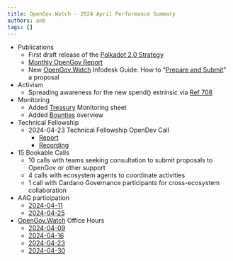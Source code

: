 ```yaml
---
title: OpenGov.Watch - 2024 April Performance Summary
authors: anb
tags: []
---
```


- Publications
    - First draft release of the [Polkadot 2.0 Strategy](https://forum.polkadot.network/t/a-semi-coherent-ecosystem-development-strategy-for-polkadot/7662)
    - [Monthly OpenGov Report](https://www.opengov.watch/reports/2024-04-governance-report)
    - New [OpenGov.Watch](http://OpenGov.Watch) Infodesk Guide: How to “[Prepare and Submit](https://www.opengov.watch/guides/proposals_prepare_submit)” a proposal
- Activism
    - Spreading awareness for the new spend() extrinsic via [Ref 708](https://polkadot.subsquare.io/referenda/708)
- Monitoring
    - Added [Treasury](https://docs.google.com/spreadsheets/d/1itB8Mj1zDoE1-94QZfKi_yPUnHqxyXOO-aOfA9tFeII/edit#gid=386637000) Monitoring sheet
    - Added [Bounties](https://docs.google.com/spreadsheets/d/1itB8Mj1zDoE1-94QZfKi_yPUnHqxyXOO-aOfA9tFeII/edit#gid=1976913229) overview
- Technical Fellowship
    - 2024-04-23 Technical Fellowship OpenDev Call
        - [Report](https://forum.polkadot.network/t/2024-04-23-technical-fellowship-opendev-call/7592)
        - [Recording](https://www.youtube.com/watch?v=n6U-UbX546E)
- 15 Bookable Calls
    - 10 calls with teams seeking consultation to submit proposals to OpenGov or other support
    - 4 calls with ecosystem agents to coordinate activities
    - 1 call with Cardano Governance participants for cross-ecosystem collaboration
- AAG participation
    - [2024-04-11](https://www.youtube.com/watch?v=KlHH7Dskrg4)
    - [2024-04-25](https://www.youtube.com/watch?v=zWu7ZBDzl_Q)
- [OpenGov.Watch](http://OpenGov.Watch) Office Hours
    - [2024-04-09](https://twitter.com/i/spaces/1BRJjPLbqLZKw)
    - [2024-04-16](https://twitter.com/i/spaces/1jMJgmqnEWPKL)
    - [2024-04-23](https://twitter.com/i/spaces/1mrxmynWmOWxy)
    - [2024-04-30](https://twitter.com/i/spaces/1LyxBnyEXVExN/peek)